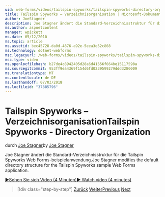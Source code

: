 ```yaml
---
uid: web-forms/videos/tailspin-spyworks/tailspin-spyworks-directory-organization
title: Tailspin Spyworks – Verzeichnisorganisation | Microsoft-Dokumentation
author: JoeStagner
description: Joe Stagner ändert die Standard-Verzeichnisstruktur für die Tailspin Spyworks Web Forms-beispielanwendung.
ms.author: aspnetcontent
manager: wpickett
ms.date: 05/12/2010
ms.topic: article
ms.assetid: bec45728-da0d-4876-a92e-5eea3e52c868
ms.technology: dotnet-webforms
msc.legacyurl: /web-forms/videos/tailspin-spyworks/tailspin-spyworks-directory-organization
msc.type: video
ms.openlocfilehash: b27de4c8942405d28a6d41556f664be15117598a
ms.sourcegitcommit: 953ff9ea4369f154d6fd0239599279ddd3280009
ms.translationtype: MT
ms.contentlocale: de-DE
ms.lasthandoff: 07/03/2018
ms.locfileid: "37385796"
---
```

<a name="tailspin-spyworks---directory-organization"></a><span data-ttu-id="4a365-103">Tailspin Spyworks – Verzeichnisorganisation</span><span class="sxs-lookup"><span data-stu-id="4a365-103">Tailspin Spyworks - Directory Organization</span></span>
====================
<span data-ttu-id="4a365-104">durch [Joe Stagner](https://github.com/JoeStagner)</span><span class="sxs-lookup"><span data-stu-id="4a365-104">by [Joe Stagner](https://github.com/JoeStagner)</span></span>

<span data-ttu-id="4a365-105">Joe Stagner ändert die Standard-Verzeichnisstruktur für die Tailspin Spyworks Web Forms-beispielanwendung.</span><span class="sxs-lookup"><span data-stu-id="4a365-105">Joe Stagner modifies the default directory structure for the Tailspin Spyworks sample Web Forms application.</span></span>

[<span data-ttu-id="4a365-106">&#9654;Sehen Sie sich Video (4 Minuten)</span><span class="sxs-lookup"><span data-stu-id="4a365-106">&#9654; Watch video (4 minutes)</span></span>](https://channel9.msdn.com/Blogs/ASP-NET-Site-Videos/tailspin-spyworks-directory-organization)

> [!div class="step-by-step"]
> <span data-ttu-id="4a365-107">[Zurück](tailspin-spyworks-intro-ui-and-edm.md)
> [Weiter](tailspin-spyworks-category-menu.md)</span><span class="sxs-lookup"><span data-stu-id="4a365-107">[Previous](tailspin-spyworks-intro-ui-and-edm.md)
[Next](tailspin-spyworks-category-menu.md)</span></span>
